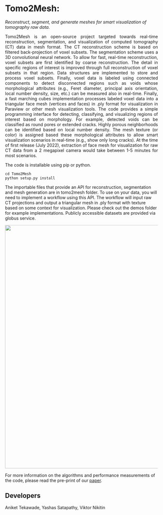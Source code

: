 # Tomo2Mesh:  
*Reconstruct, segment, and generate meshes for smart visualization of tomography raw data.*  

<p align="justify">  
Tomo2Mesh is an open-source project targeted towards real-time reconstruction, segmentation, and visualization of computed tomography (CT) data in mesh format. The CT reconstruction scheme is based on filtered back-projection of voxel subsets. The segmentation scheme uses a 3D convolutional neural network. To allow for fast, real-time reconstruction, voxel subsets are first identified by coarse reconstruction. The detail in specific regions of interest is improved through full reconstruction of voxel subsets in that region. Data structures are implemented to store and process voxel subsets. Finally, voxel data is labeled using connected components to detect disconnected regions such as voids whose morphological attributes (e.g., Feret diameter, principal axis orientation, local number density, size, etc.) can be measured also in real-time. Finally, a fast marching cubes implementation processes labeled voxel data into a triangular face mesh (vertices and faces) in .ply format for visualization in Paraview or other mesh visualization tools. The code provides a simple programming interface for detecting, classifying, and visualizing regions of interest based on morphology. For example, detected voids can be classified as round pores or extended cracks. Highly porous neighborhoods can be identified based on local number density. The mesh texture (or color) is assigned based these morphological attributes to allow smart visualization scenarios in real-time (e.g., show only long cracks). At the time of first release (July 2022), extraction of face mesh for visualization for raw CT data from a 2 megapixel camera would take between 1-5 minutes for most scenarios.
</p>  

The code is installable using pip or python.  
```  
cd Tomo2Mesh  
python setup.py install  
```  

The importable files that provide an API for reconstruction, segmentation and mesh generation are in tomo2mesh folder. To use on your data, you will need to implement a workflow using this API. The workflow will input raw CT projections and output a triangular mesh in .ply format with texture based on some context for visualization. Please check out the demos folder for example implementations. Publicly accessible datasets are provided via globus service.  

<p align="center">  
  <img width="800" src="images/illustration.png">  
</p>  

For more information on the algorithms and performance measurements of the code, please read the pre-print of our [paper](https://github.com/aniketkt/Tomo2Mesh/blob/main/images/paper.pdf).


## Developers  
Aniket Tekawade, Yashas Satapathy, Viktor Nikitin  
